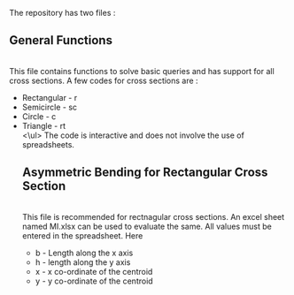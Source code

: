The repository has two files :
<h2>General Functions</h2> <br> 
This file contains functions to solve basic queries and has support for all cross sections. A few codes for cross sections are :
<ul>
<li> Rectangular - r </li>
<li> Semicircle - sc </li>
<li> Circle - c </li>
<li> Triangle - rt </li><\ul>
The code is interactive and does not involve the use of spreadsheets.
<h2> Asymmetric Bending for Rectangular Cross Section </h2> <br>
This file is recommended for rectnagular cross sections. An excel sheet named MI.xlsx can be used to evaluate the same. All values must be entered in the spreadsheet. Here 
<ul> <li> b - Length along the x axis </li>
<li> h - length along the y axis </li>
<li> x - x co-ordinate of the centroid </li>
<li> y - y co-ordinate of the centroid </li>
</ul>
